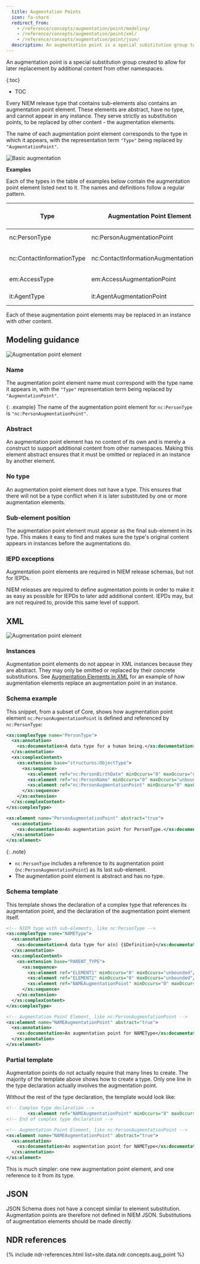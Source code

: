 ```yaml
---
  title: Augmentation Points
  icon: fa-share
  redirect_from:
    - /reference/concepts/augmentation/point/modeling/
    - /reference/concepts/augmentation/point/xml/
    - /reference/concepts/augmentation/point/json/
  description: An augmentation point is a special substitution group to allow for later replacement by additional content from other namespaces.
---
```


An augmentation point is a special substitution group created to allow for later replacement by additional content from other namespaces.

{:toc}
- TOC

Every NIEM release type that contains sub-elements also contains an augmentation point element.  These elements are abstract, have no type, and cannot appear in any instance.  They serve strictly as substitution points, to be replaced by other content - the augmentation elements.

The name of each augmentation point element corresponds to the type in which it appears, with the representation term `"Type"` being replaced by `"AugmentationPoint"`.

<!--more-->

![Basic augmentation](images/aug-point-basic.png)

**Examples**

Each of the types in the table of examples below contain the augmentation point element listed next to it.  The names and definitions follow a regular pattern.

| Type | Augmentation Point Element | Definition of Augmentation Point Element |
| ---- | -------------------------- | ---------------------------------------- |
| nc:PersonType | nc:PersonAugmentationPoint | An augmentation point for PersonType |
| nc:ContactInformationType | nc:ContactInformationAugmentationPoint | An augmentation point for ContactInformationType |
| em:AccessType | em:AccessAugmentationPoint | An augmentation point for AccessType |
| it:AgentType | it:AgentAugmentationPoint | An augmentation point for AgentType |

Each of these augmentation point elements may be replaced in an instance with other content.

## Modeling guidance

![Augmentation point element](./images/aug-point.png)

### Name

The augmentation point element name must correspond with the type name it appears in, with the `"Type"` representation term being replaced by `"AugmentationPoint"`.

{: .example}
The name of the augmentation point element for `nc:PersonType` is `"nc:PersonAugmentationPoint"`.

### Abstract

An augmentation point element has no content of its own and is merely a construct to support additional content from other namespaces.  Making this element abstract ensures that it must be omitted or replaced in an instance by another element.

### No type

An augmentation point element does not have a type.  This ensures that there will not be a type conflict when it is later substituted by one or more augmentation elements.

### Sub-element position

The augmentation point element must appear as the final sub-element in its type.  This makes it easy to find and makes sure the type's original content appears in instances before the augmentations do.

### IEPD exceptions

Augmentation point elements are required in NIEM release schemas, but not for IEPDs.

NIEM releases are required to define augmentation points in order to make it as easy as possible for IEPDs to later add additional content.  IEPDs may, but are not required to, provide this same level of support.

## XML

![Augmentation point element](./images/aug-point.png)

### Instances

Augmentation point elements do not appear in XML instances because they are abstract.  They may only be omitted or replaced by their concrete substitutions. See [Augmentation Elements in XML](../element/#xml-container) for an example of how augmentation elements replace an augmentation point in an instance.

### Schema example

This snippet, from a subset of Core, shows how augmentation point element `nc:PersonAugmentationPoint` is defined and referenced by `nc:PersonType`:

```xml
<xs:complexType name="PersonType">
  <xs:annotation>
    <xs:documentation>A data type for a human being.</xs:documentation>
  </xs:annotation>
  <xs:complexContent>
    <xs:extension base="structures:ObjectType">
      <xs:sequence>
        <xs:element ref="nc:PersonBirthDate" minOccurs="0" maxOccurs="unbounded"/>
        <xs:element ref="nc:PersonName" minOccurs="0" maxOccurs="unbounded"/>
        <xs:element ref="nc:PersonAugmentationPoint" minOccurs="0" maxOccurs="unbounded"/>
      </xs:sequence>
    </xs:extension>
  </xs:complexContent>
</xs:complexType>

<xs:element name="PersonAugmentationPoint" abstract="true">
  <xs:annotation>
    <xs:documentation>An augmentation point for PersonType.</xs:documentation>
  </xs:annotation>
</xs:element>
```

{: .note}
- `nc:PersonType` includes a reference to its augmentation point (`nc:PersonAugmentationPoint`) as its last sub-element.
- The augmentation point element is abstract and has no type.

### Schema template

This template shows the declaration of a complex type that references its augmentation point, and the declaration of the augmentation point element itself.

```xml
<!-- NIEM type with sub-elements, like nc:PersonType -->
<xs:complexType name="NAMEType">
  <xs:annotation>
    <xs:documentation>A data type for a(n) {$Definition}</xs:documentation>
  </xs:annotation>
  <xs:complexContent>
    <xs:extension base="PARENT_TYPE">
      <xs:sequence>
        <xs:element ref="ELEMENT1" minOccurs="0" maxOccurs="unbounded"/>
        <xs:element ref="ELEMENT2" minOccurs="0" maxOccurs="unbounded"/>
        <xs:element ref="NAMEAugmentationPoint" minOccurs="0" maxOccurs="unbounded"/>
      </xs:sequence>
    </xs:extension>
  </xs:complexContent>
</xs:complexType>

<!-- Augmentation Point Element, like nc:PersonAugmentationPoint -->
<xs:element name="NAMEAugmentationPoint" abstract="true">
  <xs:annotation>
    <xs:documentation>An augmentation point for NAMEType</xs:documentation>
  </xs:annotation>
</xs:element>
```

### Partial template

Augmentation points do not actually require that many lines to create.  The majority of the template above shows how to create a type.  Only one line in the type declaration actually involves the augmentation point.

Without the rest of the type declaration, the template would look like:

```xml
<!-- Complex type declaration -->
        <xs:element ref="NAMEAugmentationPoint" minOccurs="0" maxOccurs="unbounded"/>
<!-- End of complex type declaration -->

<!-- Augmentation Point Element, like nc:PersonAugmentationPoint -->
<xs:element name="NAMEAugmentationPoint" abstract="true">
  <xs:annotation>
    <xs:documentation>An augmentation point for NAMEType</xs:documentation>
  </xs:annotation>
</xs:element>
```

This is much simpler: one new augmentation point element, and one reference to it from its type.

## JSON

JSON Schema does not have a concept similar to element substitution.  Augmentation points are therefore not defined in NIEM JSON.  Substitutions of augmentation elements should be made directly.

## NDR references

{% include ndr-references.html list=site.data.ndr.concepts.aug_point %}
